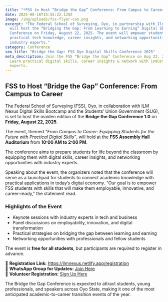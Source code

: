 ```yaml
---
title: "*FSS to Host “Bridge the Gap” Conference: From Campus to Career*"
date: 2025-08-16T15:55:22.129Z
image: /img/uploads/fss-flyer-con.png
excerpt: "The Federal School of Surveying, Oyo, in partnership with Ilm Nexus,
  will host the “Bridging the Gap: From Learning to Earning” Digital Skills
  Conference on Friday, August 22, 2025. The event will empower students with
  practical tech knowledge, career insights, and networking opportunities with
  industry experts."
category: Conference
seo_title: "Bridge the Gap: FSS Oyo Digital Skills Conference 2025"
meta_description: Join the FSS “Bridge the Gap” Conference on Aug 22, 2025.
  Learn practical digital skills, career insights & network with industry
  experts.
---
```

## **FSS to Host “Bridge the Gap” Conference: From Campus to Career**

The Federal School of Surveying (FSS), Oyo, in collaboration with ILM Nexus Digital Skills Bootcamp and the Students’ Union Government (SUG), is set to host the maiden edition of the **Bridge the Gap Conference 1.0** on **Friday, August 22, 2025**.

The event, themed *“From Campus to Career: Equipping Students for the Future with Practical Digital Skills”*, will hold at the **FSS Assembly Hall Auditorium** from **10:00 AM to 2:00 PM**.

The conference aims to prepare students for life beyond the classroom by equipping them with digital skills, career insights, and networking opportunities with industry experts.

Speaking about the event, the organizers noted that the conference will serve as a launchpad for students to connect academic knowledge with practical applications in today’s digital economy. “Our goal is to empower FSS students with skills that will make them employable, innovative, and career-ready,” the statement read.

### **Highlights of the Event**

* Keynote sessions with industry experts in tech and business
* Panel discussions on employability, innovation, and digital transformation
* Practical strategies on bridging the gap between learning and earning
* Networking opportunities with professionals and fellow students

The event is **free for all students**, but participants are required to register in advance.

📌 **Registration Link:** <https://ilmnexus.netlify.app/registration>\
📌 **WhatsApp Group for Updates:** [Join Here](https://chat.whatsapp.com/LD5TVCoX7oj0kfey9ph4oL?mode=ac_t)\
📌 **Volunteer Registration:** [Sign Up Here](https://chat.whatsapp.com/EdeLpYB5nB3KNxqnudpP6d?mode=ac_t)

The Bridge the Gap Conference is expected to attract students, young professionals, and speakers across Oyo State, making it one of the most anticipated academic-to-career transition events of the year.